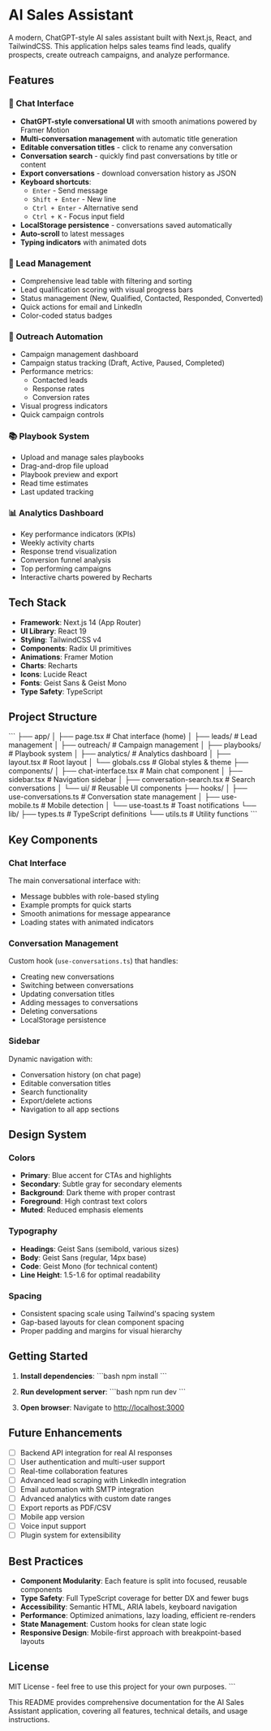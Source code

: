 # AI Sales Assistant

A modern, ChatGPT-style AI sales assistant built with Next.js, React, and TailwindCSS. This application helps sales teams find leads, qualify prospects, create outreach campaigns, and analyze performance.

## Features

### 💬 Chat Interface
- **ChatGPT-style conversational UI** with smooth animations powered by Framer Motion
- **Multi-conversation management** with automatic title generation
- **Editable conversation titles** - click to rename any conversation
- **Conversation search** - quickly find past conversations by title or content
- **Export conversations** - download conversation history as JSON
- **Keyboard shortcuts**:
  - `Enter` - Send message
  - `Shift + Enter` - New line
  - `Ctrl + Enter` - Alternative send
  - `Ctrl + K` - Focus input field
- **LocalStorage persistence** - conversations saved automatically
- **Auto-scroll** to latest messages
- **Typing indicators** with animated dots

### 👥 Lead Management
- Comprehensive lead table with filtering and sorting
- Lead qualification scoring with visual progress bars
- Status management (New, Qualified, Contacted, Responded, Converted)
- Quick actions for email and LinkedIn
- Color-coded status badges

### 📧 Outreach Automation
- Campaign management dashboard
- Campaign status tracking (Draft, Active, Paused, Completed)
- Performance metrics:
  - Contacted leads
  - Response rates
  - Conversion rates
- Visual progress indicators
- Quick campaign controls

### 📚 Playbook System
- Upload and manage sales playbooks
- Drag-and-drop file upload
- Playbook preview and export
- Read time estimates
- Last updated tracking

### 📊 Analytics Dashboard
- Key performance indicators (KPIs)
- Weekly activity charts
- Response trend visualization
- Conversion funnel analysis
- Top performing campaigns
- Interactive charts powered by Recharts

## Tech Stack

- **Framework**: Next.js 14 (App Router)
- **UI Library**: React 19
- **Styling**: TailwindCSS v4
- **Components**: Radix UI primitives
- **Animations**: Framer Motion
- **Charts**: Recharts
- **Icons**: Lucide React
- **Fonts**: Geist Sans & Geist Mono
- **Type Safety**: TypeScript

## Project Structure

\`\`\`
├── app/
│   ├── page.tsx              # Chat interface (home)
│   ├── leads/                # Lead management
│   ├── outreach/             # Campaign management
│   ├── playbooks/            # Playbook system
│   ├── analytics/            # Analytics dashboard
│   ├── layout.tsx            # Root layout
│   └── globals.css           # Global styles & theme
├── components/
│   ├── chat-interface.tsx    # Main chat component
│   ├── sidebar.tsx           # Navigation sidebar
│   ├── conversation-search.tsx # Search conversations
│   └── ui/                   # Reusable UI components
├── hooks/
│   ├── use-conversations.ts  # Conversation state management
│   ├── use-mobile.ts         # Mobile detection
│   └── use-toast.ts          # Toast notifications
└── lib/
    ├── types.ts              # TypeScript definitions
    └── utils.ts              # Utility functions
\`\`\`

## Key Components

### Chat Interface
The main conversational interface with:
- Message bubbles with role-based styling
- Example prompts for quick starts
- Smooth animations for message appearance
- Loading states with animated indicators

### Conversation Management
Custom hook (`use-conversations.ts`) that handles:
- Creating new conversations
- Switching between conversations
- Updating conversation titles
- Adding messages to conversations
- Deleting conversations
- LocalStorage persistence

### Sidebar
Dynamic navigation with:
- Conversation history (on chat page)
- Editable conversation titles
- Search functionality
- Export/delete actions
- Navigation to all app sections

## Design System

### Colors
- **Primary**: Blue accent for CTAs and highlights
- **Secondary**: Subtle gray for secondary elements
- **Background**: Dark theme with proper contrast
- **Foreground**: High contrast text colors
- **Muted**: Reduced emphasis elements

### Typography
- **Headings**: Geist Sans (semibold, various sizes)
- **Body**: Geist Sans (regular, 14px base)
- **Code**: Geist Mono (for technical content)
- **Line Height**: 1.5-1.6 for optimal readability

### Spacing
- Consistent spacing scale using Tailwind's spacing system
- Gap-based layouts for clean component spacing
- Proper padding and margins for visual hierarchy

## Getting Started

1. **Install dependencies**:
   \`\`\`bash
   npm install
   \`\`\`

2. **Run development server**:
   \`\`\`bash
   npm run dev
   \`\`\`

3. **Open browser**:
   Navigate to [http://localhost:3000](http://localhost:3000)

## Future Enhancements

- [ ] Backend API integration for real AI responses
- [ ] User authentication and multi-user support
- [ ] Real-time collaboration features
- [ ] Advanced lead scraping with LinkedIn integration
- [ ] Email automation with SMTP integration
- [ ] Advanced analytics with custom date ranges
- [ ] Export reports as PDF/CSV
- [ ] Mobile app version
- [ ] Voice input support
- [ ] Plugin system for extensibility

## Best Practices

- **Component Modularity**: Each feature is split into focused, reusable components
- **Type Safety**: Full TypeScript coverage for better DX and fewer bugs
- **Accessibility**: Semantic HTML, ARIA labels, keyboard navigation
- **Performance**: Optimized animations, lazy loading, efficient re-renders
- **State Management**: Custom hooks for clean state logic
- **Responsive Design**: Mobile-first approach with breakpoint-based layouts

## License

MIT License - feel free to use this project for your own purposes.
\`\`\`

This README provides comprehensive documentation for the AI Sales Assistant application, covering all features, technical details, and usage instructions.
